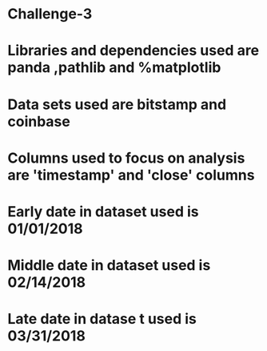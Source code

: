 # Challenge-3
# Libraries and dependencies used are panda ,pathlib and %matplotlib
# Data sets used are bitstamp and coinbase 
# Columns used to focus on analysis are 'timestamp' and 'close' columns
# Early date in dataset used is 01/01/2018
# Middle date in dataset used is 02/14/2018
# Late date in datase t used is 03/31/2018

